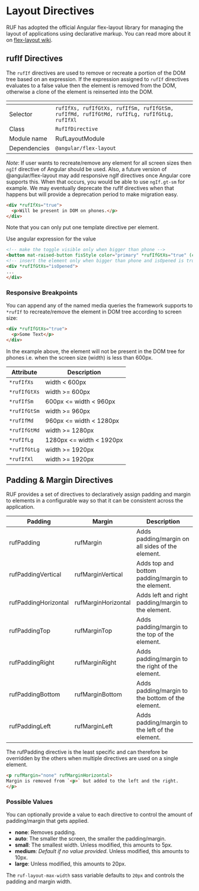 # Layout Directives

RUF has adopted the official Angular flex-layout library for managing the layout of applications using declarative markup. 
You can read more about it on [flex-layout wiki](https://github.com/angular/flex-layout/wiki).

## rufIf Directives

The `rufIf` directives are used to remove or recreate a portion of the DOM tree based on an expression.
If the expression assigned to `rufIf` directives evaluates to a false value then the element is removed from the DOM, otherwise a clone of the element is reinserted into the DOM.

[]()                 | []()
-------------------- | --------------------
Selector             | `rufIfXs, rufIfGtXs, rufIfSm, rufIfGtSm, rufIfMd, rufIfGtMd, rufIfLg, rufIfGtLg, rufIfXl`
Class                | `RufIfDirective`
Module name          | RufLayoutModule
Dependencies         | `@angular/flex-layout`

*Note*: If user wants to recreate/remove any element for all screen sizes then `ngIf` directive of Angular should be used. 
Also, a future version of @angular/flex-layout may add responsive ngIf directives once Angular core supports this. 
When that occurs, you would be able to use `ngIf.gt-sm` for example. We may eventually deprecate the rufIf directives when 
that happens but will provide a deprecation period to make migration easy.

```html
<div *rufIfXs="true">
  <p>Will be present in DOM on phones.</p>
</div>
```

Note that you can only put one template directive per element.

Use angular expression for the value
```html
<!-- make the toggle visible only when bigger than phone -->
<button mat-raised-button fisStyle color="primary" *rufIfGtXs="true" (click)="isOpened = !isOpened">Toggle</button>
<!-- insert the element only when bigger than phone and isOpened is true -->
<div *rufIfGtXs="isOpened">
...
</div>
```

### Responsive Breakpoints

You can append any of the named media queries the framework supports to `*rufIf` to recreate/remove the element in DOM tree
according to screen size:

```html
<div *rufIfGtXs="true">
  <p>Some Text</p>
</div>
```
In the example above, the element will not be present in the DOM tree for phones i.e. when the screen size (width) is less than 600px.

| Attribute          | Description |
| ------------------ | ------------|
| `*rufIfXs`    | width < 600px |
| `*rufIfGtXs` | width >= 600px |
| `*rufIfSm`    | 600px <= width < 960px |
| `*rufIfGtSm` | width >= 960px |
| `*rufIfMd`    | 960px <= width < 1280px |
| `*rufIfGtMd` | width >= 1280px |
| `*rufIfLg`    | 1280px <= width < 1920px |
| `*rufIfGtLg` | width >= 1920px |
| `*rufIfXl`    | width >= 1920px |

## Padding & Margin Directives

RUF provides a set of directives to declaratively assign padding and margin to elements in a configurable way so that it can be consistent across the application.

| Padding | Margin | Description |
| ------- | ------ | ----------- |
| rufPadding | rufMargin | Adds padding/margin on all sides of the element. |
| rufPaddingVertical | rufMarginVertical | Adds top and bottom padding/margin to the element. |
| rufPaddingHorizontal | rufMarginHorizontal | Adds left and right padding/margin to the element. |
| rufPaddingTop | rufMarginTop | Adds padding/margin to the top of the element. |
| rufPaddingRight | rufMarginRight | Adds padding/margin to the right of the element. |
| rufPaddingBottom | rufMarginBottom | Adds padding/margin to the bottom of the element. |
| rufPaddingLeft | rufMarginLeft | Adds padding/margin to the left of the element. |

The rufPadding directive is the least specific and can therefore be overridden by the others when multiple directives are used on a single element.

```html
<p rufMargin="none" rufMarginHorizontal>
Margin is removed from `<p>` but added to the left and the right.
</p>
```

### Possible Values

You can optionally provide a value to each directive to control the amount of padding/margin that gets applied.

* **none**: Removes padding.
* **auto**: The smaller the screen, the smaller the padding/margin.
* **small**: The smallest width. Unless modified, this amounts to 5px.
* **medium**: *Default if no value provided*. Unless modified, this amounts to 10px.
* **large**: Unless modified, this amounts to 20px.

The `ruf-layout-max-width` sass variable defaults to `20px` and controls the padding and margin width.
